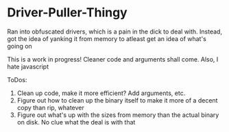 # Driver-Puller-Thingy

Ran into obfuscated drivers, which is a pain in the dick to deal with. Instead, got the idea of yanking it from memory to atleast get an idea of what's going on  

This is a work in progress! Cleaner code and arguments shall come. Also, I hate javascript

ToDos:
  1. Clean up code, make it more efficient? Add arguments, etc.
  2. Figure out how to clean up the binary itself to make it more of a decent copy than rip, whatever
  3. Figure out what's up with the sizes from memory than the actual binary on disk. No clue what the deal is with that
